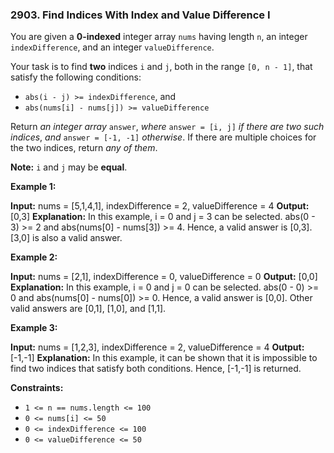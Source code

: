 ### 2903\. Find Indices With Index and Value Difference I

You are given a **0-indexed** integer array `nums` having length `n`, an integer `indexDifference`, and an integer `valueDifference`.

Your task is to find **two** indices `i` and `j`, both in the range `[0, n - 1]`, that satisfy the following conditions:

*   `abs(i - j) >= indexDifference`, and
*   `abs(nums[i] - nums[j]) >= valueDifference`

Return _an integer array_ `answer`, _where_ `answer = [i, j]` _if there are two such indices_, _and_ `answer = [-1, -1]` _otherwise_. If there are multiple choices for the two indices, return _any of them_.

**Note:** `i` and `j` may be **equal**.

**Example 1:**

**Input:** nums = \[5,1,4,1\], indexDifference = 2, valueDifference = 4
**Output:** \[0,3\]
**Explanation:** In this example, i = 0 and j = 3 can be selected.
abs(0 - 3) >= 2 and abs(nums\[0\] - nums\[3\]) >= 4.
Hence, a valid answer is \[0,3\].
\[3,0\] is also a valid answer.

**Example 2:**

**Input:** nums = \[2,1\], indexDifference = 0, valueDifference = 0
**Output:** \[0,0\]
**Explanation:** In this example, i = 0 and j = 0 can be selected.
abs(0 - 0) >= 0 and abs(nums\[0\] - nums\[0\]) >= 0.
Hence, a valid answer is \[0,0\].
Other valid answers are \[0,1\], \[1,0\], and \[1,1\].

**Example 3:**

**Input:** nums = \[1,2,3\], indexDifference = 2, valueDifference = 4
**Output:** \[-1,-1\]
**Explanation:** In this example, it can be shown that it is impossible to find two indices that satisfy both conditions.
Hence, \[-1,-1\] is returned.

**Constraints:**

*   `1 <= n == nums.length <= 100`
*   `0 <= nums[i] <= 50`
*   `0 <= indexDifference <= 100`
*   `0 <= valueDifference <= 50`
